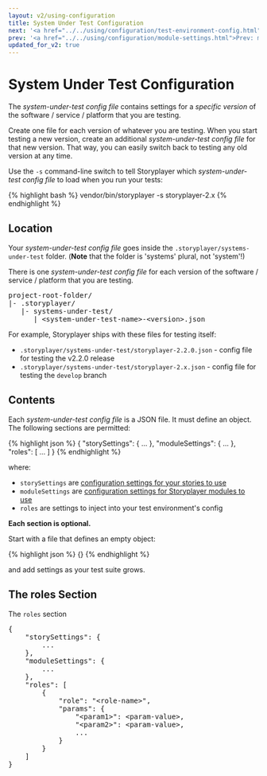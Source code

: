 ```yaml
---
layout: v2/using-configuration
title: System Under Test Configuration
next: '<a href="../../using/configuration/test-environment-config.html">Next: Test Environment Configuration</a>'
prev: '<a href="../../using/configuration/module-settings.html">Prev: moduleSettings Section</a>'
updated_for_v2: true
---
```


# System Under Test Configuration

The _system-under-test config file_ contains settings for a _specific version_ of the software / service / platform that you are testing.

Create one file for each version of whatever you are testing. When you start testing a new version, create an additional _system-under-test config file_ for that new version. That way, you can easily switch back to testing any old version at any time.

Use the `-s` command-line switch to tell Storyplayer which _system-under-test config file_ to load when you run your tests:

{% highlight bash %}
vendor/bin/storyplayer -s storyplayer-2.x
{% endhighlight %}

## Location

Your _system-under-test config file_ goes inside the `.storyplayer/systems-under-test` folder. (__Note__ that the folder is 'systems' plural, not 'system'!)

There is one _system-under-test config file_ for each version of the software / service / platform that you are testing.

<pre>
project-root-folder/
|- .storyplayer/
   |- systems-under-test/
      | &lt;system-under-test-name&gt;-&lt;version&gt;.json
</pre>

For example, Storyplayer ships with these files for testing itself:

* `.storyplayer/systems-under-test/storyplayer-2.2.0.json` - config file for testing the v2.2.0 release
* `.storyplayer/systems-under-test/storyplayer-2.x.json` - config file for testing the `develop` branch

## Contents

Each _system-under-test config file_ is a JSON file. It must define an object. The following sections are permitted:

{% highlight json %}
{
    "storySettings": { ... },
    "moduleSettings": { ... },
    "roles": [ ... ]
}
{% endhighlight %}

where:

* `storySettings` are [configuration settings for your stories to use](story-settings.html)
* `moduleSettings` are [configuration settings for Storyplayer modules to use](module-settings.html)
* `roles` are settings to inject into your test environment's config

__Each section is optional.__

Start with a file that defines an empty object:

{% highlight json %}
{}
{% endhighlight %}

and add settings as your test suite grows.

## The roles Section

The `roles` section

<pre>
{
    "storySettings": {
        ...
    },
    "moduleSettings": {
        ...
    },
    "roles": [
        {
            "role": "&lt;role-name&gt;",
            "params": {
                "&lt;param1&gt;": &lt;param-value&gt;,
                "&lt;param2&gt;": &lt;param-value&gt;,
                ...
            }
        }
    ]
}
</pre>
